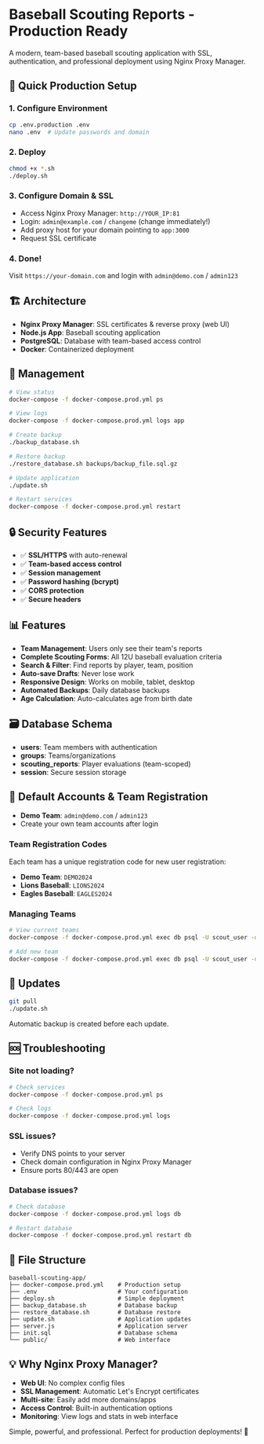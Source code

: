 # Baseball Scouting Reports - Production Ready

A modern, team-based baseball scouting application with SSL, authentication, and professional deployment using Nginx Proxy Manager.

## 🚀 Quick Production Setup

### 1. Configure Environment
```bash
cp .env.production .env
nano .env  # Update passwords and domain
```

### 2. Deploy
```bash
chmod +x *.sh
./deploy.sh
```

### 3. Configure Domain & SSL
- Access Nginx Proxy Manager: `http://YOUR_IP:81`
- Login: `admin@example.com` / `changeme` (change immediately!)
- Add proxy host for your domain pointing to `app:3000`
- Request SSL certificate

### 4. Done! 
Visit `https://your-domain.com` and login with `admin@demo.com` / `admin123`

## 🏗️ Architecture

- **Nginx Proxy Manager**: SSL certificates & reverse proxy (web UI)
- **Node.js App**: Baseball scouting application  
- **PostgreSQL**: Database with team-based access control
- **Docker**: Containerized deployment

## 🔧 Management

```bash
# View status
docker-compose -f docker-compose.prod.yml ps

# View logs
docker-compose -f docker-compose.prod.yml logs app

# Create backup
./backup_database.sh

# Restore backup
./restore_database.sh backups/backup_file.sql.gz

# Update application  
./update.sh

# Restart services
docker-compose -f docker-compose.prod.yml restart
```

## 🔒 Security Features

- ✅ **SSL/HTTPS** with auto-renewal
- ✅ **Team-based access control**  
- ✅ **Session management**
- ✅ **Password hashing (bcrypt)**
- ✅ **CORS protection**
- ✅ **Secure headers**

## 📊 Features

- **Team Management**: Users only see their team's reports
- **Complete Scouting Forms**: All 12U baseball evaluation criteria
- **Search & Filter**: Find reports by player, team, position
- **Auto-save Drafts**: Never lose work
- **Responsive Design**: Works on mobile, tablet, desktop
- **Automated Backups**: Daily database backups
- **Age Calculation**: Auto-calculates age from birth date

## 🗃️ Database Schema

- **users**: Team members with authentication
- **groups**: Teams/organizations  
- **scouting_reports**: Player evaluations (team-scoped)
- **session**: Secure session storage

## 📝 Default Accounts & Team Registration

- **Demo Team**: `admin@demo.com` / `admin123`
- Create your own team accounts after login

### Team Registration Codes
Each team has a unique registration code for new user registration:
- **Demo Team**: `DEMO2024`
- **Lions Baseball**: `LIONS2024`  
- **Eagles Baseball**: `EAGLES2024`

### Managing Teams
```bash
# View current teams
docker-compose -f docker-compose.prod.yml exec db psql -U scout_user -d baseball_scouting -c "SELECT id, name, registration_code FROM groups;"

# Add new team
docker-compose -f docker-compose.prod.yml exec db psql -U scout_user -d baseball_scouting -c "INSERT INTO groups (name, description, registration_code) VALUES ('Team Name', 'Description', 'TEAMCODE2024');"
```

## 🔄 Updates

```bash
git pull
./update.sh
```

Automatic backup is created before each update.

## 🆘 Troubleshooting

### Site not loading?
```bash
# Check services
docker-compose -f docker-compose.prod.yml ps

# Check logs
docker-compose -f docker-compose.prod.yml logs
```

### SSL issues?
- Verify DNS points to your server
- Check domain configuration in Nginx Proxy Manager
- Ensure ports 80/443 are open

### Database issues?
```bash
# Check database
docker-compose -f docker-compose.prod.yml logs db

# Restart database
docker-compose -f docker-compose.prod.yml restart db
```

## 📁 File Structure

```
baseball-scouting-app/
├── docker-compose.prod.yml    # Production setup
├── .env                       # Your configuration
├── deploy.sh                  # Simple deployment
├── backup_database.sh         # Database backup
├── restore_database.sh        # Database restore  
├── update.sh                  # Application updates
├── server.js                  # Application server
├── init.sql                   # Database schema
└── public/                    # Web interface
```

## 💡 Why Nginx Proxy Manager?

- **Web UI**: No complex config files
- **SSL Management**: Automatic Let's Encrypt certificates  
- **Multi-site**: Easily add more domains/apps
- **Access Control**: Built-in authentication options
- **Monitoring**: View logs and stats in web interface

Simple, powerful, and professional. Perfect for production deployments! 🎉